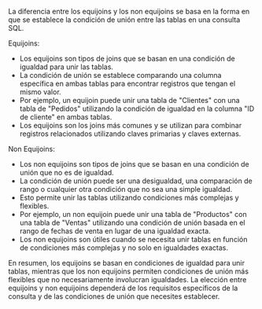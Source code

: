 La diferencia entre los equijoins y los non equijoins se basa en la forma en que se establece la condición de unión entre las tablas en una consulta SQL.

Equijoins:

- Los equijoins son tipos de joins que se basan en una condición de igualdad para unir las tablas.
- La condición de unión se establece comparando una columna específica en ambas tablas para encontrar registros que tengan el mismo valor.
- Por ejemplo, un equijoin puede unir una tabla de "Clientes" con una tabla de "Pedidos" utilizando la condición de igualdad en la columna "ID de cliente" en ambas tablas.
- Los equijoins son los joins más comunes y se utilizan para combinar registros relacionados utilizando claves primarias y claves externas.

Non Equijoins:

- Los non equijoins son tipos de joins que se basan en una condición de unión que no es de igualdad.
- La condición de unión puede ser una desigualdad, una comparación de rango o cualquier otra condición que no sea una simple igualdad.
- Esto permite unir las tablas utilizando condiciones más complejas y flexibles.
- Por ejemplo, un non equijoin puede unir una tabla de "Productos" con una tabla de "Ventas" utilizando una condición de unión basada en el rango de fechas de venta en lugar de una igualdad exacta.
- Los non equijoins son útiles cuando se necesita unir tablas en función de condiciones más complejas y no solo en igualdades exactas.

En resumen, los equijoins se basan en condiciones de igualdad para unir tablas, mientras que los non equijoins permiten condiciones de unión más flexibles que no necesariamente involucran igualdades. La elección entre equijoins y non equijoins dependerá de los requisitos específicos de la consulta y de las condiciones de unión que necesites establecer.